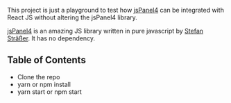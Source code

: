 This project is just a playground to test how [jsPanel4](https://jspanel.de/) can be integrated with React JS without altering the jsPanel4 library.

[jsPanel4](https://jspanel.de/) is an amazing JS library written in pure javascript by [Stefan Sträßer](https://github.com/Flyer53/). It has no dependency.

## Table of Contents

- Clone the repo
- yarn or npm install
- yarn start or npm start

